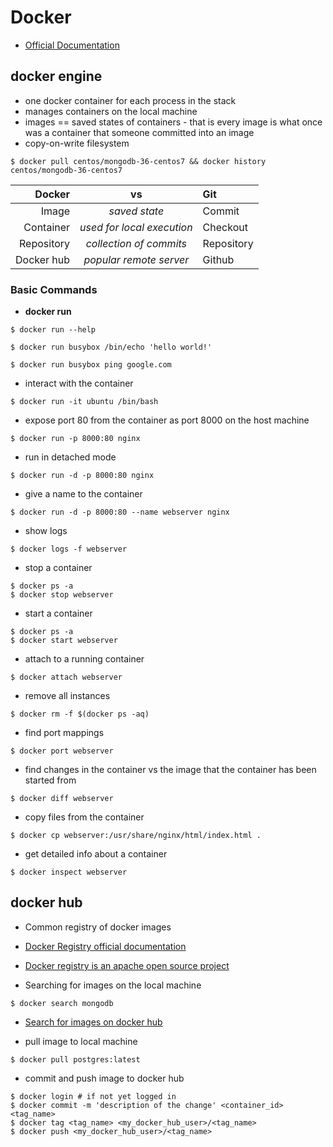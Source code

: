 # Docker 
- [Official Documentation](https://docs.docker.com)

## docker engine
- one docker container for each process in the stack 
- manages containers on the local machine
- images == saved states of containers - that is every image is what once was a container that someone committed into an image
- copy-on-write filesystem
```
$ docker pull centos/mongodb-36-centos7 && docker history centos/mongodb-36-centos7
```

| **Docker**         | vs            | **Git**  |
| -------------: |:-------------:| :----|
| Image          | *saved state*              | Commit |
| Container      | *used for local execution* | Checkout |
| Repository     | *collection of commits*    | Repository |
| Docker hub     | *popular remote server*    | Github | 

### Basic Commands
- **docker run**
```
$ docker run --help
```
```
$ docker run busybox /bin/echo 'hello world!' 
```
```
$ docker run busybox ping google.com
```

- interact with the container
```
$ docker run -it ubuntu /bin/bash
```

- expose port 80 from the container as port 8000 on the host machine
```
$ docker run -p 8000:80 nginx
```

- run in detached mode
```
$ docker run -d -p 8000:80 nginx
```

- give a name to the container
```
$ docker run -d -p 8000:80 --name webserver nginx
```

- show logs
```
$ docker logs -f webserver
```

- stop a container
```
$ docker ps -a
$ docker stop webserver
```

- start a container
```
$ docker ps -a
$ docker start webserver
```

- attach to a running container
```
$ docker attach webserver
```

- remove all instances
```
$ docker rm -f $(docker ps -aq)
```

- find port mappings
```
$ docker port webserver
```

- find changes in the container vs the image that the container has been started from
```
$ docker diff webserver
```

- copy files from the container
```
$ docker cp webserver:/usr/share/nginx/html/index.html .
```

- get detailed info about a container
```
$ docker inspect webserver
```

## docker hub
- Common registry of docker images
- [Docker Registry official documentation](https://docs.docker.com/registry)
- [Docker registry is an apache open source project](https://github.com/docker/distribution)

- Searching for images on the local machine
```
$ docker search mongodb
```
- [Search for images on docker hub](https://hub.docker.com)

- pull image to local machine
```
$ docker pull postgres:latest
```
- commit and push image to docker hub
```
$ docker login # if not yet logged in
$ docker commit -m 'description of the change' <container_id> <tag_name>
$ docker tag <tag_name> <my_docker_hub_user>/<tag_name>
$ docker push <my_docker_hub_user>/<tag_name>
```



